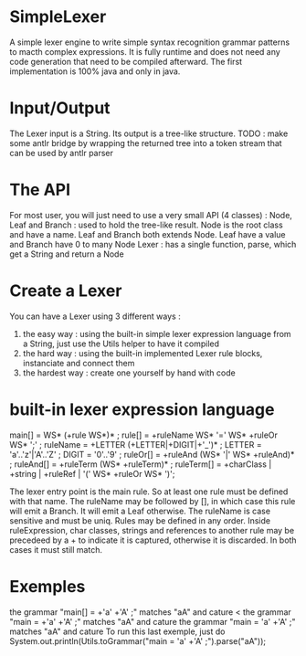 # SimpleLexer
A simple lexer engine to write simple syntax recognition grammar patterns to macth complex expressions. It is fully runtime and does not need any code generation that need to be compiled afterward. The first implementation is 100% java and only in java.

# Input/Output
The Lexer input is a String. Its output is a tree-like structure.
TODO : make some antlr bridge by wrapping the returned tree into a token stream that can be used by antlr parser

# The API
For most user, you will just need to use a very small API (4 classes) :
Node, Leaf and Branch : used to hold the tree-like result. Node is the root class and have a name. Leaf and Branch both extends Node. Leaf have a value and Branch have 0 to many Node
Lexer : has a single function, parse, which get a String and return a Node

# Create a Lexer
You can have a Lexer using 3 different ways :
  1) the easy way : using the built-in simple lexer expression language from a String, just use the Utils helper to have it compiled 
  2) the hard way : using the built-in implemented Lexer rule blocks, instanciate and connect them
  3) the hardest way : create one yourself by hand with code

# built-in lexer expression language
main[] = WS* (+rule WS*)* ;
rule[] = +ruleName WS* '=' WS* +ruleOr WS* ';' ;
ruleName = +LETTER (+LETTER|+DIGIT|+'_')* ;
LETTER = 'a'..'z'|'A'..'Z' ;
DIGIT = '0'..'9' ;
ruleOr[] = +ruleAnd (WS* '|' WS* +ruleAnd)* ;
ruleAnd[] = +ruleTerm (WS* +ruleTerm)* ;
ruleTerm[] = +charClass | +string | +ruleRef | '(' WS* +ruleOr WS* ')';

The lexer entry point is the main rule. So at least one rule must be defined with that name.
The ruleName may be followed by [], in which case this rule will emit a Branch. It will emit a Leaf otherwise.
The ruleName is case sensitive and must be uniq.
Rules may be defined in any order.
Inside ruleExpression, char classes, strings and references to another rule may be precedeed by a + to indicate it is captured, otherwise it is discarded. In both cases it must still match.

# Exemples
the grammar "main[] = +'a' +'A' ;" matches "aA" and cature <branch name="main"><leaf name="char" value="a"/><<leaf name="char" value="A"/></branch>
the grammar "main = +'a' +'A' ;" matches "aA" and cature <leaf name="main" value="aA"/>
the grammar "main = 'a' +'A' ;" matches "aA" and cature <leaf name="main" value="A"/>
To run this last exemple, just do System.out.println(Utils.toGrammar("main = 'a' +'A' ;").parse("aA"));

